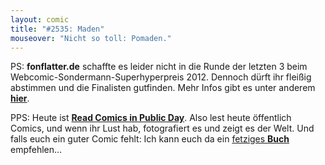 ```yaml
---
layout: comic
title: "#2535: Maden"
mouseover: "Nicht so toll: Pomaden."
---
```


PS:
<strong>fonflatter.de</strong> schaffte es leider nicht in die Runde der letzten 3 beim Webcomic-Sondermann-Superhyperpreis 2012. 
Dennoch dürft ihr fleißig abstimmen und die Finalisten gutfinden. 
Mehr Infos gibt es unter anderem <a href="http://mycomicsde.blogspot.de/2012/08/sondermann-endrunde-gestartet.html"><strong>hier</strong></a>.

PPS:
Heute ist <a href="http://mycomicsde.blogspot.de/2012/08/28-august-2012-read-comics-in-public-day.html"><strong>Read Comics in Public Day</strong></a>. 
Also lest heute öffentlich Comics, und wenn ihr Lust hab, fotografiert es und zeigt es der Welt.
Und falls euch ein guter Comic fehlt: Ich kann euch da ein <a href="http://www.fonflatter.de/fredbuch">fetziges <strong>Buch</strong></a> empfehlen...
